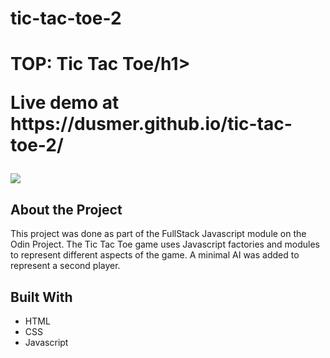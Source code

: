 # tic-tac-toe-2
<h1>TOP: Tic Tac Toe/h1>

<p>Live demo at https://dusmer.github.io/tic-tac-toe-2/</p>
<p><img src="https://dusmer.github.io/tic-tac-toe-2/screenshot.png" /></p>

<h2>About the Project</h2>
<p>This project was done as part of the FullStack Javascript module on the Odin Project. The Tic Tac Toe game uses Javascript factories and modules to represent different aspects of the game. A minimal AI was added to represent a second player.</p>


<h2>Built With</h2>
<ul>
    <li>HTML</l1>
    <li>CSS</li>
    <li>Javascript
</ul>
